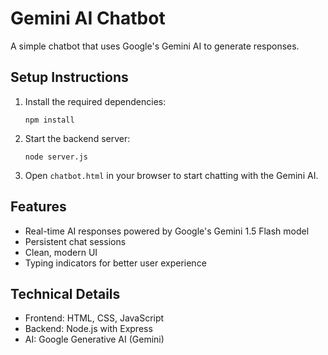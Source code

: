 # Gemini AI Chatbot

A simple chatbot that uses Google's Gemini AI to generate responses.

## Setup Instructions

1. Install the required dependencies:
   ```
   npm install
   ```

2. Start the backend server:
   ```
   node server.js
   ```

3. Open `chatbot.html` in your browser to start chatting with the Gemini AI.

## Features

- Real-time AI responses powered by Google's Gemini 1.5 Flash model
- Persistent chat sessions
- Clean, modern UI
- Typing indicators for better user experience

## Technical Details

- Frontend: HTML, CSS, JavaScript
- Backend: Node.js with Express
- AI: Google Generative AI (Gemini)